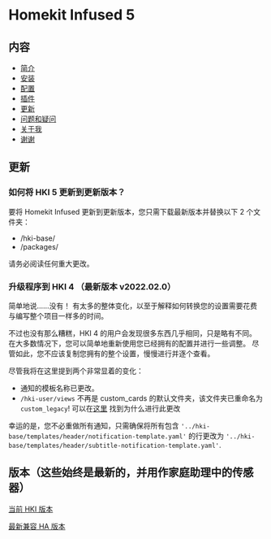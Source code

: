 # Homekit Infused 5

## 内容
- [简介](index.md)
- [安装](installation.md)
- [配置](configuration.md)
- [插件](addons.md)
- [更新](updates.md)
- [问题和疑问](issues.md)
- [关于我](about.md)
- [谢谢](thanks.md)

## 更新
### 如何将 HKI 5 更新到更新版本？
要将 Homekit Infused 更新到更新版本，您只需下载最新版本并替换以下 2 个文件夹：
- /hki-base/
- /packages/

请务必阅读任何重大更改。

### 升级程序到 HKI 4 （最新版本 v2022.02.0）
简单地说……没有！ 有太多的整体变化，以至于解释如何转换您的设置需要花费与编写整个项目一样多的时间。

不过也没有那么糟糕，HKI 4 的用户会发现很多东西几乎相同，只是略有不同。 在大多数情况下，您可以简单地重新使用您已经拥有的配置并进行一些调整。 尽管如此，您不应该复制您拥有的整个设置，慢慢进行并逐个查看。

尽管我将在这里提到两个非常显着的变化：
- 通知的模板名称已更改。
- `/hki-user/views` 不再是 custom_cards 的默认文件夹，该文件夹已重命名为 `custom_legacy`! 可以在[这里](splitting-the-config.md) 找到为什么进行此更改

幸运的是，您不必重做所有通知，只需确保将所有包含 `'../hki-base/templates/header/notification-template.yaml'` 的行更改为 `'../hki-base/templates/header/subtitle-notification-template.yaml'`.

## 版本（这些始终是最新的，并用作家庭助理中的传感器）
[当前 HKI 版本](version.html)

[最新兼容 HA 版本](version_compatible.html)
